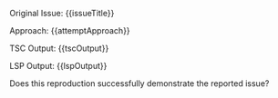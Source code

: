 Original Issue: {{issueTitle}}

Approach: {{attemptApproach}}

TSC Output:
{{tscOutput}}

LSP Output:
{{lspOutput}}

Does this reproduction successfully demonstrate the reported issue?
